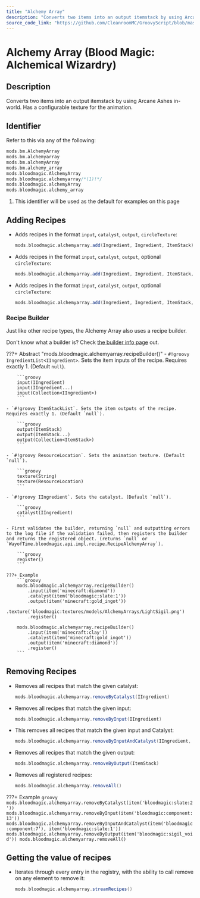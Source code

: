 ```yaml
---
title: "Alchemy Array"
description: "Converts two items into an output itemstack by using Arcane Ashes in-world. Has a configurable texture for the animation."
source_code_link: "https://github.com/CleanroomMC/GroovyScript/blob/master/src/main/java/com/cleanroommc/groovyscript/compat/mods/bloodmagic/AlchemyArray.java"
---
```


# Alchemy Array (Blood Magic: Alchemical Wizardry)

## Description

Converts two items into an output itemstack by using Arcane Ashes in-world. Has a configurable texture for the animation.

## Identifier

Refer to this via any of the following:

```groovy hl_lines="6"
mods.bm.AlchemyArray
mods.bm.alchemyarray
mods.bm.alchemyArray
mods.bm.alchemy_array
mods.bloodmagic.AlchemyArray
mods.bloodmagic.alchemyarray/*(1)!*/
mods.bloodmagic.alchemyArray
mods.bloodmagic.alchemy_array
```

1. This identifier will be used as the default for examples on this page

## Adding Recipes

- Adds recipes in the format `input`, `catalyst`, `output`, `circleTexture`:

    ```groovy
    mods.bloodmagic.alchemyarray.add(Ingredient, Ingredient, ItemStack)
    ```

- Adds recipes in the format `input`, `catalyst`, `output`, optional `circleTexture`:

    ```groovy
    mods.bloodmagic.alchemyarray.add(Ingredient, Ingredient, ItemStack, ResourceLocation)
    ```

- Adds recipes in the format `input`, `catalyst`, `output`, optional `circleTexture`:

    ```groovy
    mods.bloodmagic.alchemyarray.add(Ingredient, Ingredient, ItemStack, String)
    ```


### Recipe Builder

Just like other recipe types, the Alchemy Array also uses a recipe builder.

Don't know what a builder is? Check [the builder info page](../../../groovy/builder.md) out.

???+ Abstract "mods.bloodmagic.alchemyarray.recipeBuilder()"
    - `#!groovy IngredientList<IIngredient>`. Sets the item inputs of the recipe. Requires exactly 1. (Default `null`).

        ```groovy
        input(IIngredient)
        input(IIngredient...)
        input(Collection<IIngredient>)
        ```

    - `#!groovy ItemStackList`. Sets the item outputs of the recipe. Requires exactly 1. (Default `null`).

        ```groovy
        output(ItemStack)
        output(ItemStack...)
        output(Collection<ItemStack>)
        ```

    - `#!groovy ResourceLocation`. Sets the animation texture. (Default `null`).

        ```groovy
        texture(String)
        texture(ResourceLocation)
        ```

    - `#!groovy IIngredient`. Sets the catalyst. (Default `null`).

        ```groovy
        catalyst(IIngredient)
        ```

    - First validates the builder, returning `null` and outputting errors to the log file if the validation failed, then registers the builder and returns the registered object. (returns `null` or `WayofTime.bloodmagic.api.impl.recipe.RecipeAlchemyArray`).

        ```groovy
        register()
        ```

    ???+ Example
        ```groovy
        mods.bloodmagic.alchemyarray.recipeBuilder()
            .input(item('minecraft:diamond'))
            .catalyst(item('bloodmagic:slate:1'))
            .output(item('minecraft:gold_ingot'))
            .texture('bloodmagic:textures/models/AlchemyArrays/LightSigil.png')
            .register()

        mods.bloodmagic.alchemyarray.recipeBuilder()
            .input(item('minecraft:clay'))
            .catalyst(item('minecraft:gold_ingot'))
            .output(item('minecraft:diamond'))
            .register()
        ```



## Removing Recipes

- Removes all recipes that match the given catalyst:

    ```groovy
    mods.bloodmagic.alchemyarray.removeByCatalyst(IIngredient)
    ```

- Removes all recipes that match the given input:

    ```groovy
    mods.bloodmagic.alchemyarray.removeByInput(IIngredient)
    ```

- This removes all recipes that match the given input and Catalyst:

    ```groovy
    mods.bloodmagic.alchemyarray.removeByInputAndCatalyst(IIngredient, IIngredient)
    ```

- Removes all recipes that match the given output:

    ```groovy
    mods.bloodmagic.alchemyarray.removeByOutput(ItemStack)
    ```

- Removes all registered recipes:

    ```groovy
    mods.bloodmagic.alchemyarray.removeAll()
    ```

???+ Example
    ```groovy
    mods.bloodmagic.alchemyarray.removeByCatalyst(item('bloodmagic:slate:2'))
    mods.bloodmagic.alchemyarray.removeByInput(item('bloodmagic:component:13'))
    mods.bloodmagic.alchemyarray.removeByInputAndCatalyst(item('bloodmagic:component:7'), item('bloodmagic:slate:1'))
    mods.bloodmagic.alchemyarray.removeByOutput(item('bloodmagic:sigil_void'))
    mods.bloodmagic.alchemyarray.removeAll()
    ```

## Getting the value of recipes

- Iterates through every entry in the registry, with the ability to call remove on any element to remove it:

    ```groovy
    mods.bloodmagic.alchemyarray.streamRecipes()
    ```
